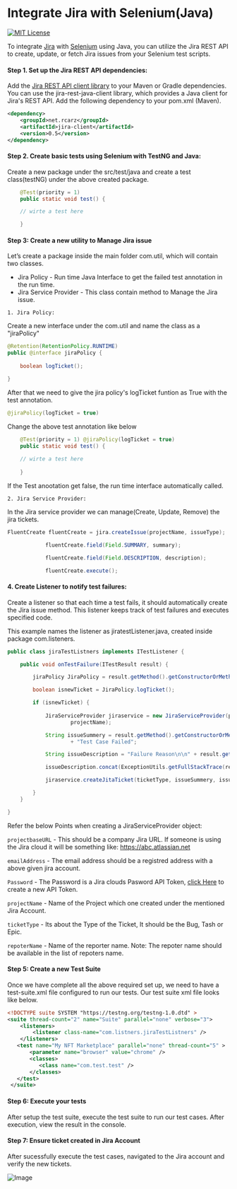 
# Integrate Jira with Selenium(Java)
[![MIT License](https://img.shields.io/badge/License-MIT-green.svg)](https://choosealicense.com/licenses/mit/)

To integrate [Jira](https://www.atlassian.com/software/jira) with [Selenium](https://www.selenium.dev/documentation/webdriver/) using Java, you can utilize the Jira REST API to create, update, or fetch Jira issues from your Selenium test scripts.

#### Step 1. Set up the Jira REST API dependencies:

Add the [Jira REST API client library](https://mvnrepository.com/artifact/net.rcarz/jira-client) to your Maven or Gradle dependencies. You can use the jira-rest-java-client library, which provides a Java client for Jira's REST API. Add the following dependency to your pom.xml (Maven).

```xml
<dependency>
    <groupId>net.rcarz</groupId>
    <artifactId>jira-client</artifactId>
    <version>0.5</version>
</dependency>

```

#### Step 2. Create basic tests using Selenium with TestNG and Java:

Create a new package under the src/test/java and create a test class(testNG) under the above created package.

```java
	@Test(priority = 1)
	public static void test() {

	// wirte a test here

	}
```

#### Step 3: Create a new utility to Manage Jira issue

Let’s create a package inside the main folder com.util, which will contain two classes.

- Jira Policy - Run time Java Interface to get the failed test annotation in the run time.
- Jira Service Provider - This class contain method to Manage the Jira issue.

```1. Jira Policy:```

Create a new interface under the com.util and name the class as a "jiraPolicy"

```java
@Retention(RetentionPolicy.RUNTIME)
public @interface jiraPolicy {
	
	boolean logTicket();

}
```

After that we need to give the jira policy's logTicket funtion as True with the test annotation.

```java
@jiraPolicy(logTicket = true)
```

Change the above test annotation like below

```java
	@Test(priority = 1) @jiraPolicy(logTicket = true)
	public static void test() {
	
	// wirte a test here
	
	}
```

If the Test anootation get false, the run time interface automatically called.

```2. Jira Service Provider:```

In the Jira service provider we can manage(Create, Update, Remove) the jira tickets.

```java
FluentCreate fluentCreate = jira.createIssue(projectName, issueType);

			fluentCreate.field(Field.SUMMARY, summary);

			fluentCreate.field(Field.DESCRIPTION, description);

			fluentCreate.execute();
```
#### 4. Create Listener to notify test failures:
Create a listener so that each time a test fails, it should automatically create the Jira issue method. This listener keeps track of test failures and executes specified code.

This example names the listener as jiratestListener.java, created inside package com.listeners.

```java
public class jiraTestListners implements ITestListener {

	public void onTestFailure(ITestResult result) {

		jiraPolicy JiraPolicy = result.getMethod().getConstructorOrMethod().getMethod().getAnnotation(jiraPolicy.class);

		boolean isnewTicket = JiraPolicy.logTicket();

		if (isnewTicket) {
		
			JiraServiceProvider jiraservice = new JiraServiceProvider(projectbaseURL, emailAddress, jiraAccessToken,
					projectName);

			String issueSummery = result.getMethod().getConstructorOrMethod().getMethod().getName() + " "
					+ "Test Case Failed";

			String issueDescription = "Failure Reason\n\n" + result.getThrowable().getMessage();

			issueDescription.concat(ExceptionUtils.getFullStackTrace(result.getThrowable()));

			jiraservice.createJitaTicket(ticketType, issueSummery, issueDescription, repoterName);

		}
	}

}
```
Refer the below Points when creating a JiraServiceProvider object:

```projectbaseURL``` -  This should be a company Jira URL. If someone is using the Jira cloud it will be something like: https://abc.atlassian.net

```emailAddress``` - The email address should be a registred address with a above given jira account.

```Password``` - The Password is a Jira clouds Pasword API Token, [click Here](https://support.atlassian.com/atlassian-account/docs/manage-api-tokens-for-your-atlassian-account/) to create a new API Token.

```projectName``` - Name of the Project which one created under the mentioned Jira Account.

```ticketType``` - Its about the Type of the Ticket, It should be the Bug, Tash or Epic.

```repoterName``` - Name of the reporter name. Note: The repoter name should be available in the list of repoters name.

#### Step 5: Create a new Test Suite

Once we have complete all the above required set up, we need to have a test-suite.xml file configured to run our tests. Our test suite xml file looks like below.

```xml
<!DOCTYPE suite SYSTEM "https://testng.org/testng-1.0.dtd" >
<suite thread-count="2" name="Suite" parallel="none" verbose="3">
	<listeners>
		<listener class-name="com.listners.jiraTestListners" />
	</listeners>
   <test name="My NFT Marketplace" parallel="none" thread-count="5" >
	   <parameter name="browser" value="chrome" />
       <classes> 
          <class name="com.test.test" />
       </classes>
   </test>
 </suite>
 ```
#### Step 6: Execute your tests

After setup the test suite, execute the test suite to run our test cases. After execution, view the result in the console.

#### Step 7: Ensure ticket created in Jira Account

After sucessfully execute the test cases, navigated to the Jira account and verify the new tickets.

![Image](https://photos.pinksale.finance/file/pinksale-logo-upload/1686028357085-063d190f1bffa8f37cb6a3f2ae6e8e15.png)
